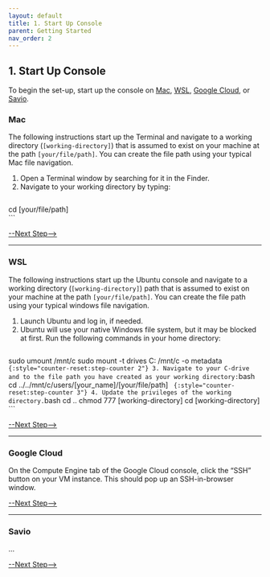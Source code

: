 ```yaml
---
layout: default
title: 1. Start Up Console
parent: Getting Started
nav_order: 2
---
```


## 1. Start Up Console

To begin the set-up, start up the console on [Mac](https://echo-air-model.github.io/docs/getting_started/start_up_console.html#mac), [WSL](https://echo-air-model.github.io/docs/getting_started/start_up_console.html#wsl), [Google Cloud](https://echo-air-model.github.io/docs/getting_started/start_up_console.html#google-cloud), or [Savio](https://echo-air-model.github.io/docs/getting_started/start_up_console.html#savio).


### Mac
The following instructions start up the Terminal and navigate to a working directory (`[working-directory]`) that is assumed to exist on your machine  at the path `[your/file/path]`. You can create the file path using your typical Mac file navigation.

1. Open a Terminal window by searching for it in the Finder.
2. Navigate to your working directory by typing:
   ```bash
cd [your/file/path]  
      ```

[--Next Step-->](https://echo-air-model.github.io/docs/getting_started/download_packages_and_model.html)

----

### WSL
The following instructions start up the Ubuntu console and navigate to a working directory (`[working-directory]`) path that is assumed to exist on your machine at the path `[your/file/path]`. You can create the file path using your typical windows file navigation.

1. Launch Ubuntu and log in, if needed.
2. Ubuntu will use your native Windows file system, but it may be blocked at first. Run the following commands in your home directory:
   ```bash
sudo umount /mnt/c 
sudo mount -t drives C: /mnt/c -o metadata
      ``` 
{:style="counter-reset:step-counter 2"}
   3. Navigate to your C-drive and to the file path you have created as your working directory:
      ```bash
cd ../../mnt/c/users/[your_name]/[your/file/path] 
      ``` 
{:style="counter-reset:step-counter 3"}
   4. Update the privileges of the working directory.
         ```bash
cd ..
chmod 777 [working-directory]
cd [working-directory]
         ``` 

[--Next Step-->](https://echo-air-model.github.io/docs/getting_started/download_packages_and_model.html)

----

### Google Cloud
On the Compute Engine tab of the Google Cloud console, click the “SSH” button on your VM instance. This should pop up an SSH-in-browser window.

[--Next Step-->](https://echo-air-model.github.io/docs/getting_started/download_packages_and_model.html)

----

### Savio
...

[--Next Step-->](https://echo-air-model.github.io/docs/getting_started/download_packages_and_model.html)
